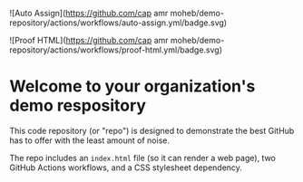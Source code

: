![Auto Assign](https://github.com/cap amr moheb/demo-repository/actions/workflows/auto-assign.yml/badge.svg)

![Proof HTML](https://github.com/cap amr moheb/demo-repository/actions/workflows/proof-html.yml/badge.svg)

# Welcome to your organization's demo respository
This code repository (or "repo") is designed to demonstrate the best GitHub has to offer with the least amount of noise.

The repo includes an `index.html` file (so it can render a web page), two GitHub Actions workflows, and a CSS stylesheet dependency.
